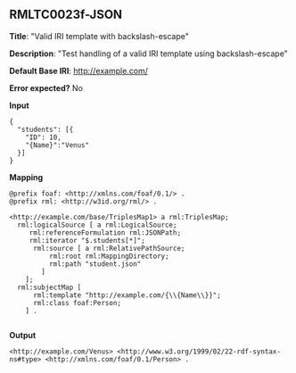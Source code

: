 ## RMLTC0023f-JSON

**Title**: "Valid IRI template with backslash-escape"

**Description**: "Test handling of a valid IRI template using backslash-escape"

**Default Base IRI**: http://example.com/

**Error expected?** No

**Input**
```
{
  "students": [{
    "ID": 10,
    "{Name}":"Venus"
  }]
}

```

**Mapping**
```
@prefix foaf: <http://xmlns.com/foaf/0.1/> .
@prefix rml: <http://w3id.org/rml/> .

<http://example.com/base/TriplesMap1> a rml:TriplesMap;
  rml:logicalSource [ a rml:LogicalSource;
     rml:referenceFormulation rml:JSONPath;
     rml:iterator "$.students[*]";
      rml:source [ a rml:RelativePathSource;
          rml:root rml:MappingDirectory;
          rml:path "student.json"
        ]
    ];
  rml:subjectMap [
      rml:template "http://example.com/{\\{Name\\}}";
      rml:class foaf:Person;
    ] .


```

**Output**
```
<http://example.com/Venus> <http://www.w3.org/1999/02/22-rdf-syntax-ns#type> <http://xmlns.com/foaf/0.1/Person> .
```

